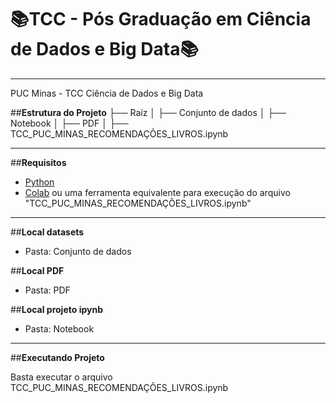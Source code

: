 # **📚TCC - Pós Graduação em Ciência de Dados e Big Data📚** 
---

PUC Minas - TCC Ciência de Dados e Big Data

##**Estrutura do Projeto**
    ├── Raíz
    │   ├── Conjunto de dados
    │   ├── Notebook
    │   ├── PDF
    │   ├── TCC_PUC_MINAS_RECOMENDAÇÕES_LIVROS.ipynb

---
##**Requisitos**


*   [Python](https://www.python.org/)
*   [Colab](https://colab.research.google.com/) ou uma ferramenta equivalente para execução do arquivo "TCC_PUC_MINAS_RECOMENDAÇÕES_LIVROS.ipynb"


---
##**Local datasets**

*   Pasta: Conjunto de dados

##**Local PDF**


*   Pasta: PDF

##**Local projeto ipynb**


*   Pasta: Notebook


---
##**Executando Projeto**

Basta executar o arquivo TCC_PUC_MINAS_RECOMENDAÇÕES_LIVROS.ipynb
